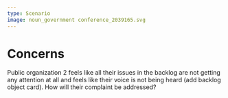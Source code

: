 ```yaml
---
type: Scenario
image: noun_government conference_2039165.svg
---
```


# Concerns

Public organization 2 feels like all their issues in the backlog are not getting any attention at all and feels like their voice is not being heard (add backlog object card).
How will their complaint be addressed?
